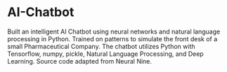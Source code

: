 # AI-Chatbot
Built an intelligent AI Chatbot using neural networks and natural language processing in Python. Trained on patterns to simulate the front desk of a small Pharmaceutical Company. The chatbot utilizes Python with Tensorflow, numpy, pickle, Natural Language Processing, and Deep Learning.
Source code adapted from Neural Nine.
